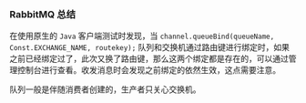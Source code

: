 
### RabbitMQ 总结

在使用原生的 `Java` 客户端测试时发现，当 `channel.queueBind(queueName, Const.EXCHANGE_NAME, routekey);` 队列和交换机通过路由键进行绑定时，如果之前已经绑定过了，此次又换了路由键，那么这两个绑定都是存在的，可以通过管理控制台进行查看。收发消息时会发现之前绑定的依然生效，这点需要注意。

队列一般是伴随消费者创建的，生产者只关心交换机。